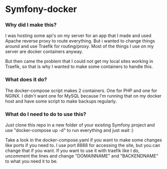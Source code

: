 # Symfony-docker

### Why did I make this?
I was hosting some api's on my server for an app that I made and used Apache reverse proxy to route everything. But i wanted to change things around and use Traefik for routing/proxy. Most of the things I use on my server are docker containers anyway. 

But then came the problem that I could not get my local sites working in Traefik, so that is why I wanted to make some containers to handle this.

### What does it do?
The docker-compose script makes 2 containers. One for PHP and one for NGINX. I didn't want one for MySQL because I'm running that on my docker host and have some script to make backups regularly.

### What do I need to do to use this?
Just clone this repo in a new folder of your existing Symfony project and use "docker-compose up -d" to run everything and just wait :)

Take a look in the docker-compose.yaml if you want to make some changes like ports if you need to. I use port 8888 for accessing the site, but you can change that if you want. If you want to use it with traefik like I do, uncomment the lines and change "DOMAINNAME" and "BACKENDNAME" to what you need it to be.

